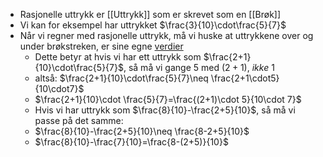 - Rasjonelle uttrykk er [[Uttrykk]] som er skrevet som en [[Brøk]]
- Vi kan for eksempel har uttrykket $\frac{3}{10}\cdot\frac{5}{7}$
- Når vi regner med rasjonelle uttrykk, må vi huske at uttrykkene over og under brøkstreken, er sine egne [verdier]([[Verdi]])
	- Dette betyr at hvis vi har ett uttrykk som $\frac{2+1}{10}\cdot\frac{5}{7}$, så må vi gange $5$ med $(2+1)$, *ikke* $1$
	- altså: $\frac{2+1}{10}\cdot\frac{5}{7}\neq \frac{2+1\cdot5}{10\cdot7}$
	- $\frac{2+1}{10}\cdot \frac{5}{7}=\frac{(2+1)\cdot 5}{10\cdot 7}$
	- Hvis vi har uttrykk som $\frac{8}{10}-\frac{2+5}{10}$, så må vi passe på det samme:
	- $\frac{8}{10}-\frac{2+5}{10}\neq \frac{8-2+5}{10}$
	- $\frac{8}{10}-\frac{7}{10}=\frac{8-(2+5)}{10}$